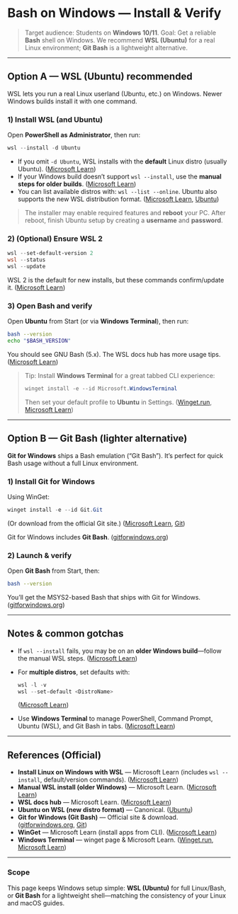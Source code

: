# Bash on Windows — Install & Verify

> Target audience: Students on **Windows 10/11**.
> Goal: Get a reliable **Bash** shell on Windows. We recommend **WSL (Ubuntu)** for a real Linux environment; **Git Bash** is a lightweight alternative.

---

## Option A — WSL (Ubuntu) **recommended**

WSL lets you run a real Linux userland (Ubuntu, etc.) on Windows. Newer Windows builds install it with one command.

### 1) Install WSL (and Ubuntu)

Open **PowerShell as Administrator**, then run:

```powershell
wsl --install -d Ubuntu
```

* If you omit `-d Ubuntu`, WSL installs with the **default** Linux distro (usually Ubuntu). ([Microsoft Learn][1])
* If your Windows build doesn’t support `wsl --install`, use the **manual steps for older builds**. ([Microsoft Learn][2])
* You can list available distros with: `wsl --list --online`. Ubuntu also supports the new WSL distribution format. ([Microsoft Learn][1], [Ubuntu][3])

> The installer may enable required features and **reboot** your PC. After reboot, finish Ubuntu setup by creating a **username** and **password**.

### 2) (Optional) Ensure WSL 2

```powershell
wsl --set-default-version 2
wsl --status
wsl --update
```

WSL 2 is the default for new installs, but these commands confirm/update it. ([Microsoft Learn][1])

### 3) Open Bash and verify

Open **Ubuntu** from Start (or via **Windows Terminal**), then run:

```bash
bash --version
echo "$BASH_VERSION"
```

You should see GNU Bash (5.x). The WSL docs hub has more usage tips. ([Microsoft Learn][4])

> Tip: Install **Windows Terminal** for a great tabbed CLI experience:
>
> ```powershell
> winget install -e --id Microsoft.WindowsTerminal
> ```
>
> Then set your default profile to **Ubuntu** in Settings. ([Winget.run][5], [Microsoft Learn][6])

---

## Option B — Git Bash (lighter alternative)

**Git for Windows** ships a Bash emulation (“Git Bash”). It’s perfect for quick Bash usage without a full Linux environment.

### 1) Install Git for Windows

Using WinGet:

```powershell
winget install -e --id Git.Git
```

(Or download from the official Git site.) ([Microsoft Learn][7], [Git][8])

Git for Windows includes **Git Bash**. ([gitforwindows.org][9])

### 2) Launch & verify

Open **Git Bash** from Start, then:

```bash
bash --version
```

You’ll get the MSYS2-based Bash that ships with Git for Windows. ([gitforwindows.org][9])

---

## Notes & common gotchas

* If `wsl --install` fails, you may be on an **older Windows build**—follow the manual WSL steps. ([Microsoft Learn][2])
* For **multiple distros**, set defaults with:

  ```powershell
  wsl -l -v
  wsl --set-default <DistroName>
  ```

  ([Microsoft Learn][1])
* Use **Windows Terminal** to manage PowerShell, Command Prompt, Ubuntu (WSL), and Git Bash in tabs. ([Microsoft Learn][6])

---

## References (Official)

* **Install Linux on Windows with WSL** — Microsoft Learn (includes `wsl --install`, default/version commands). ([Microsoft Learn][1])
* **Manual WSL install (older Windows)** — Microsoft Learn. ([Microsoft Learn][2])
* **WSL docs hub** — Microsoft Learn. ([Microsoft Learn][4])
* **Ubuntu on WSL (new distro format)** — Canonical. ([Ubuntu][3])
* **Git for Windows (Git Bash)** — Official site & download. ([gitforwindows.org][9], [Git][8])
* **WinGet** — Microsoft Learn (install apps from CLI). ([Microsoft Learn][10])
* **Windows Terminal** — winget page & Microsoft Learn. ([Winget.run][5], [Microsoft Learn][6])

---

### Scope

This page keeps Windows setup simple: **WSL (Ubuntu)** for full Linux/Bash, or **Git Bash** for a lightweight shell—matching the consistency of your Linux and macOS guides.

[1]: https://learn.microsoft.com/en-us/windows/wsl/install "How to install Linux on Windows with WSL"
[2]: https://learn.microsoft.com/en-us/windows/wsl/install-manual "Manual installation steps for older versions of WSL"
[3]: https://ubuntu.com/blog/ubuntu-wsl-new-format-available "Ubuntu available in Microsoft's new WSL distribution format"
[4]: https://learn.microsoft.com/en-us/windows/wsl/ "Windows Subsystem for Linux Documentation"
[5]: https://winget.run/pkg/Microsoft/WindowsTerminal "Download and install Windows Terminal with winget"
[6]: https://learn.microsoft.com/en-us/windows/terminal/install "Install and get started setting up Windows Terminal"
[7]: https://learn.microsoft.com/en-us/windows/package-manager/winget/install "install command (winget)"
[8]: https://git-scm.com/downloads/win "Git - Downloading Package"
[9]: https://gitforwindows.org/ "Git for Windows"
[10]: https://learn.microsoft.com/en-us/windows/package-manager/winget/ "Use WinGet to install and manage applications"
